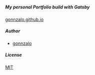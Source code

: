 ##### My personal Portfolio build with Gatsby

[gonnzalo.github.io](https://gonnzalo.github.io/)

##### Author

- [gonnzalo](https://github.com/gonnzalo)

##### License

[MIT](https://choosealicense.com/licenses/mit/)
